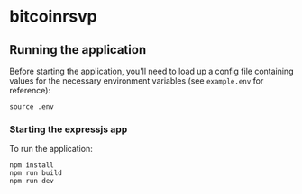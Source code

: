 # bitcoinrsvp

## Running the application

Before starting the application, you'll need to load up a config file containing values for the necessary environment variables (see `example.env` for reference):

`source .env`

### Starting the expressjs app
To run the application:
```
npm install
npm run build
npm run dev
```

